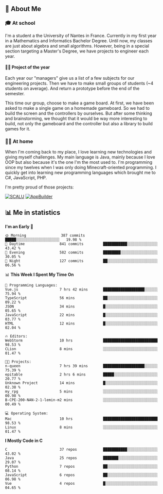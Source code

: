 ## 👀 About Me

### 🎓 At school

I'm a student a the University of Nantes in France. Currently in my first year in a Mathematics and Informatics Bachelor Degree. Until now, my classes are just about algebra and small algorithms. However, being in a special section targeting a Master's Degree, we have projects to engineer each year. 

#### 🔧🔬 Project of the year

Each year our "managers" give us a list of a few subjects for our engineering projects. Then we have to make small groups of students (~4 students on average). And return a prototype before the end of the semester.

This time our group, choose to make a game board. At first, we have been asked to make a single game on a homemade gameboard. So we had to build the screen and the controllers by ourselves. 
But after some thinking and brainstorming, we thought that it would be way more interesting to build, not only the gameboard and the controller but also a library to build games for it.

### 👨‍💻 At home

When I'm coming back to my place, I love learning new technologies and giving myself challenges. My main language is Java, mainly because I love OOP but also because it's the one I'm the most used to. I'm programming since my twelves when I was only doing Minecraft-oriented programming.  I quickly get into learning new programming languages which brought me to C#, JavaScript, PHP. 

I'm pretty proud of those projects:

[![SCALU](https://github-readme-stats.vercel.app/api/pin?username=renardfute&repo=SCALU)](https://github.com/renardfute/scalu)
[![AppBuilder](https://github-readme-stats.vercel.app/api/pin?username=pulsedev2&repo=AppBuilder)](https://github.com/pulsedev2/AppBuilder)

## 📊 Me in statistics
<!--START_SECTION:waka-->
**I'm an Early 🐤** 

```text
🌞 Morning                387 commits         █████░░░░░░░░░░░░░░░░░░░░   19.98 % 
🌆 Daytime                841 commits         ███████████░░░░░░░░░░░░░░   43.42 % 
🌃 Evening                582 commits         ████████░░░░░░░░░░░░░░░░░   30.05 % 
🌙 Night                  127 commits         ██░░░░░░░░░░░░░░░░░░░░░░░   06.56 % 
```


📊 **This Week I Spent My Time On** 

```text
💬 Programming Languages: 
Vue.js                   7 hrs 42 mins       ███████████████████░░░░░░   75.94 % 
TypeScript               56 mins             ██░░░░░░░░░░░░░░░░░░░░░░░   09.22 % 
JSON                     34 mins             █░░░░░░░░░░░░░░░░░░░░░░░░   05.65 % 
JavaScript               22 mins             █░░░░░░░░░░░░░░░░░░░░░░░░   03.77 % 
HTML                     12 mins             █░░░░░░░░░░░░░░░░░░░░░░░░   02.04 % 

🔥 Editors: 
WebStorm                 10 hrs              █████████████████████████   98.53 % 
CLion                    8 mins              ░░░░░░░░░░░░░░░░░░░░░░░░░   01.47 % 

🐱‍💻 Projects: 
n-queen                  7 hrs 39 mins       ███████████████████░░░░░░   75.39 % 
epitable                 2 hrs 6 mins        █████░░░░░░░░░░░░░░░░░░░░   20.77 % 
Unknown Project          14 mins             █░░░░░░░░░░░░░░░░░░░░░░░░   02.38 % 
my_rpg                   5 mins              ░░░░░░░░░░░░░░░░░░░░░░░░░   00.98 % 
B-CPE-200-NAN-2-1-lemin-m2 mins              ░░░░░░░░░░░░░░░░░░░░░░░░░   00.49 % 

💻 Operating System: 
Mac                      10 hrs              █████████████████████████   98.53 % 
Linux                    8 mins              ░░░░░░░░░░░░░░░░░░░░░░░░░   01.47 % 
```

**I Mostly Code in C** 

```text
C                        37 repos            ███████████░░░░░░░░░░░░░░   43.02 % 
Java                     25 repos            ███████░░░░░░░░░░░░░░░░░░   29.07 % 
Python                   7 repos             ██░░░░░░░░░░░░░░░░░░░░░░░   08.14 % 
JavaScript               6 repos             ██░░░░░░░░░░░░░░░░░░░░░░░   06.98 % 
Vue                      4 repos             █░░░░░░░░░░░░░░░░░░░░░░░░   04.65 % 
```




<!--END_SECTION:waka-->
